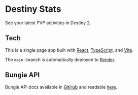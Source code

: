 # Destiny Stats

See your latest PVP activities in Destiny 2.

## Tech

This is a single page app built with [React](https://react.dev/), [TypeScript](https://www.typescriptlang.org/), and [Vite](https://vitejs.dev/).

The `main` -branch is automatically deployed to [Render](https://render.com/).

## Bungie API

Bungie API docs available in [GitHub](https://github.com/Bungie-net/api) and readable [here](https://bungie-net.github.io/).
